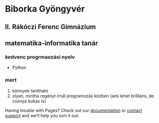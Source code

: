 # Biborka Gyöngyvér
## II. Rákóczi Ferenc Gimnázium
## matematika-informatika tanár
### kedvenc progrmaozási nyelv

- Python
### mert
1. könnyeb tanítható
2. olyan, mintha regényt írnál programozás közben (ami lehet brilliáns, de csúnya bukás is)

Having trouble with Pages? Check out our [documentation](https://help.github.com/categories/github-pages-basics/) or [contact support](https://github.com/contact) and we’ll help you sort it out.
